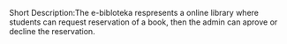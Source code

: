 Short Description:The e-bibloteka respresents a online library where students can request reservation of a book, then the admin can aprove or decline the reservation.
